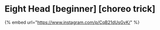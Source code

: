 # Eight Head \[beginner] \[choreo trick]

{% embed url="https://www.instagram.com/p/CqB21dUsGvK/" %}
